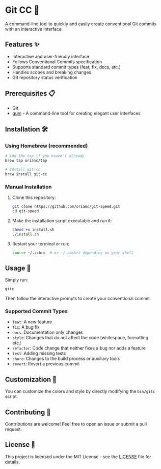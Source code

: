 # Git CC 🚀

A command-line tool to quickly and easily create conventional Git commits with an interactive interface.

## Features ✨

- Interactive and user-friendly interface
- Follows Conventional Commits specification
- Supports standard commit types (feat, fix, docs, etc.)
- Handles scopes and breaking changes
- Git repository status verification

## Prerequisites 📋

- Git
- [gum](https://github.com/charmbracelet/gum) - A command-line tool for creating elegant user interfaces

## Installation 🛠️

### Using Homebrew (recommended)

```bash
# Add the tap if you haven't already
brew tap orianc/tap

# Install git-cc
brew install git-cc
```

### Manual Installation

1. Clone this repository:

   ```bash
   git clone https://github.com/orianc/git-speed.git
   cd git-speed
   ```

2. Make the installation script executable and run it:

   ```bash
   chmod +x install.sh
   ./install.sh
   ```

3. Restart your terminal or run:
   ```bash
   source ~/.zshrc  # or ~/.bashrc depending on your shell
   ```

## Usage 🚀

Simply run:

```bash
gitc
```

Then follow the interactive prompts to create your conventional commit.

### Supported Commit Types

- `feat`: A new feature
- `fix`: A bug fix
- `docs`: Documentation only changes
- `style`: Changes that do not affect the code (whitespace, formatting, etc.)
- `refactor`: Code change that neither fixes a bug nor adds a feature
- `test`: Adding missing tests
- `chore`: Changes to the build process or auxiliary tools
- `revert`: Revert a previous commit

## Customization 🎨

You can customize the colors and style by directly modifying the `bin/gitc` script.

## Contributing 🤝

Contributions are welcome! Feel free to open an issue or submit a pull request.

## License 📄

This project is licensed under the MIT License - see the [LICENSE](LICENSE) file for details.
